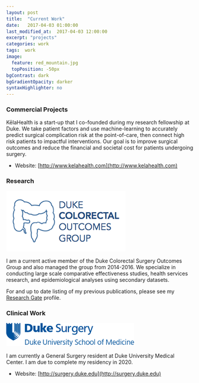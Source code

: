 ```yaml
---
layout: post
title:  "Current Work"
date:   2017-04-03 01:00:00
last_modified_at:  2017-04-03 12:00:00
excerpt: "projects"
categories: work
tags:  work
image:
  feature: red_mountain.jpg
  topPosition: -50px
bgContrast: dark
bgGradientOpacity: darker
syntaxHighlighter: no
---
```

### Commercial Projects
<div class="img img--fullContainer img--5xLeading" style="background-image: url('/assets/images/posts/kela_logo_darkerOrange.png');"></div>
KēlaHealth is a start-up that I co-founded during my research fellowship at Duke. We take patient factors and use machine-learning to accurately predict surgical complication risk at the point-of-care, then connect high risk patients to impactful interventions. Our goal is to improve surgical outcomes and reduce the financial and societal cost for patients undergoing surgery.

- Website: [http://www.kelahealth.com](http://www.kelahealth.com)

### Research
![crs outcomes group logo](/assets/images/posts/crs_group_logo.png)  

I am a current active member of the Duke Colorectal Surgery Outcomes Group and also managed the group from 2014-2016. We specialize in conducting large scale comparative effectiveness studies, health services research, and epidemiological analyses using secondary datasets. 

For and up to date listing of my previous publications, please see my [Research Gate](http://researchgate.net/profile/Zhifei_sun) profile.

### Clinical Work
![Duke Surgery](/assets/images/posts/logo-surgery.png)  

I am currently a General Surgery resident at Duke University Medical Center. I am due to complete my residency in 2020.

- Website: [http://surgery.duke.edu](http://surgery.duke.edu)